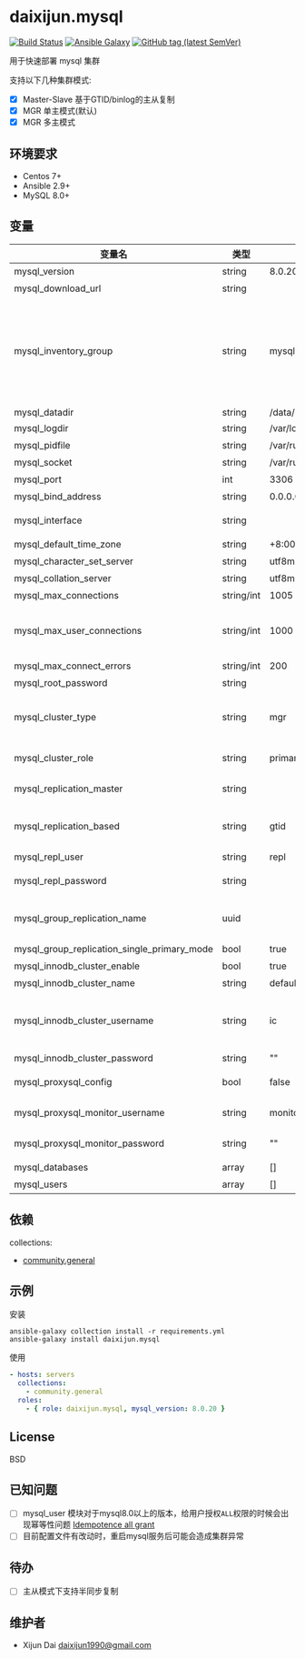 # daixijun.mysql

[![Build Status](https://github.com/daixijun/ansible-role-mysql/workflows/build/badge.svg)](https://github.com/daixijun/ansible-role-mysql/actions)
[![Ansible Galaxy](https://img.shields.io/badge/galaxy-daixijun.mysql-660198.svg?style=flat)](https://galaxy.ansible.com/daixijun/mysql/)
[![GitHub tag (latest SemVer)](https://img.shields.io/github/v/tag/daixijun/ansible-role-mysql?sort=semver)](https://github.com/daixijun/ansible-role-mysql/tags)

用于快速部署 mysql 集群

支持以下几种集群模式:

* [x] Master-Slave 基于GTID/binlog的主从复制
* [x] MGR 单主模式(默认)
* [x] MGR 多主模式

## 环境要求

* Centos 7+
* Ansible 2.9+
* MySQL 8.0+

## 变量

| 变量名                                      | 类型       | 默认值                      | 变量说明                                                                                                                                                              |
| ------------------------------------------- | ---------- | --------------------------- | --------------------------------------------------------------------------------------------------------------------------------------------------------------------- |
| mysql_version                               | string     | 8.0.20                      | mysql 版本                                                                                                                                                            |
| mysql_download_url                          | string     |                             | 免安装压缩包下载地址                                                                                                                                                  |
| mysql_inventory_group                       | string     | mysql                       | Ansible 主机清单中的组名， 默认为 `mysql`， 其对应的 primary 与 secondary 组名分别为 `{{ mysql_inventory_group }}_primary` 与 `{{ mysql_inventory_group }}_secondary` |
| mysql_datadir                               | string     | /data/mysql                 |                                                                                                                                                                       | 数据存放目录                               |
| mysql_logdir                                | string     | /var/log/mysqld             | 日志存放目录                                                                                                                                                          |
| mysql_pidfile                               | string     | /var/run/mysqld/mysqld.pid  | PID文件位置                                                                                                                                                           |
| mysql_socket                                | string     | /var/run/mysqld/mysqld.sock | Socket文件位置                                                                                                                                                        |
| mysql_port                                  | int        | 3306                        | 监听端口                                                                                                                                                              |
| mysql_bind_address                          | string     | 0.0.0.0                     | 监听地址                                                                                                                                                              |
| mysql_interface                             | string     |                             | 指定网卡，默认使用除lo外的第一张网卡                                                                                                                                  |
| mysql_default_time_zone                     | string     | +8:00                       | 指定时区                                                                                                                                                              |
| mysql_character_set_server                  | string     | utf8mb4                     | 默认字符集                                                                                                                                                            |
| mysql_collation_server                      | string     | utf8mb4_general_ci          | 默认字符序                                                                                                                                                            |
| mysql_max_connections                       | string/int | 1005                        | 最大连接数                                                                                                                                                            |
| mysql_max_user_connections                  | string/int | 1000                        | 用户最大连接数，必须比 `mysql_max_connections` 小，需要给管理员预留几个连接用于处理异常情况                                                                           |
| mysql_max_connect_errors                    | string/int | 200                         | 最大错误连接数                                                                                                                                                        |
| mysql_root_password                         | string     |                             | root账号的密码                                                                                                                                                        |
| mysql_cluster_type                          | string     | mgr                         | 集群类型(默认 mgr) 可选 `mgr`(Mysql Group Replication)/`ms`(Master-Slave)                                                                                             |
| mysql_cluster_role                          | string     | primary                     | Primary-Secondary 模式下的实例角色，可选                                                                                                                              | `master`, `primary` / `slave`, `secondary` |
| mysql_replication_master                    | string     |                             | Master-Slave 模式下Master实例的名称                                                                                                                                   |
| mysql_replication_based                     | string     | gtid                        | 可选基于 `gtid` 或传统 `binlog` 方式进行复制(默认 gtid)                                                                                                               |
| mysql_repl_user                             | string     | repl                        | 用于主从/组复制的账号                                                                                                                                                 |
| mysql_repl_password                         | string     |                             | 用于主从/组复制的账号的密码                                                                                                                                           |
| mysql_group_replication_name                | uuid       |                             | 组复制集群名,在mysql中使用`SELECT UUID()`或shell中使用`uuidgen`生成                                                                                                   |
| mysql_group_replication_single_primary_mode | bool       | true                        | MGR集群是否为单主模式                                                                                                                                                 |
| mysql_innodb_cluster_enable                 | bool       | true                        | 是否开启 Innodb Cluster                                                                                                                                               |
| mysql_innodb_cluster_name                   | string     | default                     | Innodb Cluster 名称                                                                                                                                                   |
| mysql_innodb_cluster_username               | string     | ic                          | 用于创建和管理 Innodb Cluster 的账号，需要具备 `ALL WITH GRANT OPTION` 权限                                                                                           |
| mysql_innodb_cluster_password               | string     | ""                          | 管理密码                                                                                                                                                              |
| mysql_proxysql_config                       | bool       | false                       | 是否使用 proysql 做为代理层                                                                                                                                           |
| mysql_proxysql_monitor_username             | string     | monitor                     | proxysql 监控mgr状态的账号                                                                                                                                            |
| mysql_proxysql_monitor_password             | string     | ""                          | proxysql 监控mgr状态的密码                                                                                                                                            |
| mysql_databases                             | array      | []                          | 需要创建的业务数据库                                                                                                                                                  |
| mysql_users                                 | array      | []                          | 需要创建的用户                                                                                                                                                        |

## 依赖

collections:

* [community.general](https://github.com/ansible-collections/community.general)

## 示例

安装

```shell
ansible-galaxy collection install -r requirements.yml
ansible-galaxy install daixijun.mysql
```

使用

```yaml
- hosts: servers
  collections:
    - community.general
  roles:
    - { role: daixijun.mysql, mysql_version: 8.0.20 }
```

## License

BSD

## 已知问题

* [ ] mysql_user 模块对于mysql8.0以上的版本，给用户授权`ALL`权限的时候会出现幂等性问题 [Idempotence all grant](https://github.com/ansible/ansible/pull/57460)
* [ ] 目前配置文件有改动时，重启mysql服务后可能会造成集群异常

## 待办

* [ ] 主从模式下支持半同步复制

## 维护者

* Xijun Dai <daixijun1990@gmail.com>
